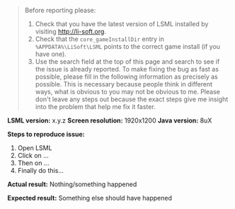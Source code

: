 > Before reporting please:
> 1. Check that you have the latest version of LSML installed by visiting http://li-soft.org.
> 2. Check that the `core_gameInstallDir` entry in `%APPDATA%\LiSoft\LSML` points to the correct game install (if you have one).
> 3. Use the search field at the top of this page and search to see if the issue is already reported.
> To make fixing the bug as fast as possible, please fill in the following information as precisely as possible.
> This is necessary because people think in different ways, what is obvious to you may not be obvious to me. Please don't leave any steps out because the exact steps give me insight into the problem that help me fix it faster.

**LSML version:** x.y.z
**Screen resolution:** 1920x1200
**Java version:** 8uX

**Steps to reproduce issue:**
1. Open LSML
2. Click on ... 
3. Then on ...
4. Finally do this...

**Actual result:**
Nothing/something happened

**Expected result:**
Something else should have happened
